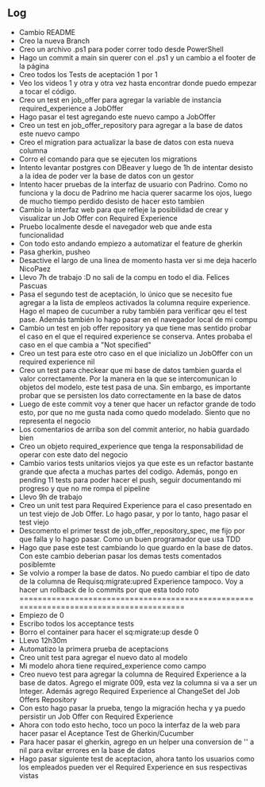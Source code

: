 ## Log

- Cambio README
- Creo la nueva Branch
- Creo un archivo .ps1 para poder correr todo desde PowerShell
- Hago un commit a main sin querer con el .ps1 y un cambio a el footer de la página
- Creo todos los Tests de aceptación 1 por 1
- Veo los videos 1 y otra y otra vez hasta encontrar donde puedo empezar a tocar el código.
- Creo un test en job_offer para agregar la variable de instancia required_experience a JobOffer
- Hago pasar el test agregando este nuevo campo a JobOffer
- Creo un test en job_offer_repository para agregar a la base de datos este nuevo campo
- Creo el migration para actualizar la base de datos con esta nueva columna
- Corro el comando para que se ejecuten los migrations
- Intento levantar postgres con DBeaver y luego de 1h de intentar desisto a la idea de poder ver la base de datos con un gestor
- Intento hacer pruebas de la interfaz de usuario con Padrino. Como no funciona y la docu de Padrino me hacia querer sacarme los ojos, luego de mucho tiempo perdido desisto de hacer esto tambien 
- Cambio la interfaz web para que refleje la posibilidad de crear y visualizar un Job Offer con Required Experience
- Pruebo localmente desde el navegador web que ande esta funcionalidad
- Con todo esto andando empiezo a automatizar el feature de gherkin
- Pasa gherkin, pusheo
- Desactive el largo de una linea de momento hasta ver si me deja hacerlo NicoPaez
- Llevo 7h de trabajo :D no sali de la compu en todo el dia. Felices Pascuas
- Pasa el segundo test de aceptación, lo único que se necesito fue agregar a la lista de empleos activados la columna require experience. Hago el mapeo de cucumber a ruby también para verificar qeu el test pase. Además también lo hago pasar en el navegador local de mi compu
- Cambio un test en job offer repository ya que tiene mas sentido probar el caso en el que el required experience se conserva. Antes probaba el caso en el que cambia a "Not specified"
- Creo un test para este otro caso en el que inicializo un JobOffer con un required experience nil
- Creo un test para checkear que mi base de datos tambien guarda el valor correctamente. Por la manera en la que se intercomunican lo objetos del modelo, este test pasa de una. Sin embargo, es importante probar que se persisten los dato correctamente en la base de datos
- Luego de este commit voy a tener que hacer un refactor grande de todo esto, por que no me gusta nada como quedo modelado. Siento que no representa el negocio
- Los comentarios de arriba son del commit anterior, no habia guardado bien
- Creo un objeto required_experience que tenga la responsabilidad de operar con este dato del negocio
- Cambio varios tests unitarios viejos ya que este es un refactor bastante grande que afecta a muchas partes del codigo. Además, pongo en pending 11 tests para poder hacer el push, seguir documentando mi progreso y que no me rompa el pipeline
- Llevo 9h de trabajo
- Creo un unit test para Required Experience para el caso presentado en un test viejo de Job Offer. Lo hago pasar, y por lo tanto, hago pasar el test viejo
- Descomento el primer tesst de job_offer_repository_spec, me fijo por que falla y lo hago pasar. Como un buen programador que usa TDD
- Hago que pase este test cambiando lo que guardo en la base de datos. Con este cambio deberian pasar los demas tests comentados posiblemte
- Se volvio a romper la base de datos. No puedo cambiar el tipo de dato de la columna de Requisq:migrate:upred Experience tampoco. Voy a hacer un rollback de lo commits por que esta todo roto 
=======================================================================================
- Empiezo de 0
- Escribo todos los acceptance tests
- Borro el container para hacer el sq:migrate:up desde 0
- LLevo 12h30m
- Automatizo la primera prueba de aceptacions
- Creo unit test para agregar el nuevo dato al modelo
- Mi modelo ahora tiene required_experience como campo
- Creo nuevo test para agregar la columna de Required Experience a la base de datos. Agrego el migrate 009, esta vez la columna si va a ser un Integer. Además agrego Required Experience al ChangeSet del Job Offers Repository
- Con esto hago pasar la prueba, tengo la migración hecha y ya puedo persistir un Job Offer con Required Experience
- Ahora con todo esto hecho, toco un poco la interfaz de la web para hacer pasar el Aceptance Test de Gherkin/Cucumber
- Para hacer pasar el gherkin, agrego en un helper una conversion de '' a nil para evitar errores en la base de datos
- Hago pasar siguiente test de aceptacion, ahora tanto los usuarios como los empleados pueden ver el Required Experience en sus respectivas vistas